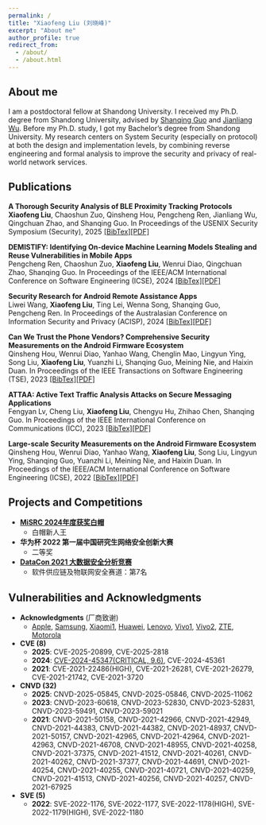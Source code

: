 ```yaml
---
permalink: /
title: "Xiaofeng Liu (刘晓峰)"
excerpt: "About me"
author_profile: true
redirect_from: 
  - /about/
  - /about.html
---
```


About me
------
I am a postdoctoral fellow at Shandong University. I received my Ph.D. degree from Shandong University, advised by [Shanqing Guo](https://sduiseclab.github.io/) and [Jianliang Wu](https://allenjlw.github.io/). Before my Ph.D. study, I got my Bachelor’s degree from Shandong University. 
My research centers on System Security (especially on protocol) at both the design and implementation levels, by combining reverse engineering and formal analysis to improve the security and privacy of real-world network services. 

Publications
------


**A Thorough Security Analysis of BLE Proximity Tracking Protocols**<br/>
**Xiaofeng Liu**, Chaoshun Zuo, Qinsheng Hou, Pengcheng Ren, Jianliang Wu, Qingchuan Zhao, and Shanqing Guo. In Proceedings of the USENIX Security Symposium (Security), 2025 [[BibTex]]()[[PDF]]() <br/>

**DEMISTIFY: Identifying On-device Machine Learning Models Stealing and Reuse Vulnerabilities in Mobile Apps**<br/>
Pengcheng Ren, Chaoshun Zuo, **Xiaofeng Liu**, Wenrui Diao, Qingchuan Zhao, Shanqing Guo. In Proceedings of the IEEE/ACM International Conference on Software Engineering (ICSE), 2024 [[BibTex]]()[[PDF]]() <br/>

**Security Research for Android Remote Assistance Apps**<br/>
Liwei Wang, **Xiaofeng Liu**, Ting Lei, Wenna Song, Shanqing Guo, Pengcheng Ren. In Proceedings of the Australasian Conference on Information Security and Privacy (ACISP), 2024 [[BibTex]]()[[PDF]]() <br/>

**Can We Trust the Phone Vendors? Comprehensive Security Measurements on the Android Firmware Ecosystem**<br/>
Qinsheng Hou, Wenrui Diao, Yanhao Wang, Chenglin Mao, Lingyun Ying, Song Liu, **Xiaofeng Liu**, Yuanzhi Li, Shanqing Guo, Meining Nie, and Haixin Duan. In Proceedings of the IEEE Transactions on Software Engineering (TSE), 2023 [[BibTex]]()[[PDF]]() <br/>

**ATTAA: Active Text Traffic Analysis Attacks on Secure Messaging Applications**<br/>
Fengyan Lv, Cheng Liu, **Xiaofeng Liu**, Chengyu Hu, Zhihao Chen, Shanqing Guo. In Proceedings of the IEEE International Conference on Communications (ICC), 2023 [[BibTex]]()[[PDF]]() <br/>

**Large-scale Security Measurements on the Android Firmware Ecosystem**<br/>
Qinsheng Hou, Wenrui Diao, Yanhao Wang, **Xiaofeng Liu**, Song Liu, Lingyun Ying, Shanqing Guo, Yuanzhi Li, Meining Nie, and Haixin Duan. In Proceedings of the IEEE/ACM International Conference on Software Engineering (ICSE), 2022 [[BibTex]]()[[PDF]]() <br/>



## Projects and Competitions

- [**MiSRC 2024年度获奖白帽**](https://sec.xiaomi.com/#/notice/detail/227)
  - 白帽新人王
- **华为杯 2022 第一届中国研究生网络安全创新大赛**
  - 二等奖
- [**DataCon 2021 大数据安全分析竞赛**](https://www.datacon.org.cn/datacon2021)
  - 软件供应链及物联网安全赛道：第7名



Vulnerabilities and Acknowledgments
------
- **Acknowledgments** (厂商致谢)
  - [Apple](https://support.apple.com/en-us/121250), [Samsung](https://security.samsungmobile.com/serviceWeb.smsb), [Xiaomi1](https://trust.mi.com/zh-CN/misrc/bulletins/advisory?cveId=558), [Huawei](https://device.harmonyos.com/cn/docs/security/acknowledgments/security-acknowledgments-0000001050066659), [Lenovo](https://iknow.lenovo.com.cn/detail/199217.html), [Vivo1](https://www.vivo.com/en/support/security-advisory-detail?id=9), [Vivo2](https://www.vivo.com/en/support/security-advisory-detail?id=10), [ZTE](https://support.zte.com.cn/support/news/LoopholeInfoDetail.aspx?newsId=1019084), [Motorola](https://en-us.support.motorola.com/app/answers/detail/a_id/186727)
- **CVE (8)**
  - **2025**: CVE-2025-20899, CVE-2025-2818
  - **2024**: [CVE-2024-45347(CRITICAL, 9.6)](https://www.cve.org/cverecord?id=CVE-2024-45347), CVE-2024-45361
  - **2021**: CVE-2021-22486(HIGH), CVE-2021-26281, CVE-2021-26279, CVE-2021-21742, CVE-2021-3720
- **CNVD (32)**
  - **2025**: CNVD-2025-05845, CNVD-2025-05846, CNVD-2025-11062
  - **2023**: CNVD-2023-60618, CNVD-2023-52830, CNVD-2023-52831, CNVD-2023-59491, CNVD-2023-59021
  - **2021**: CNVD-2021-50158, CNVD-2021-42966, CNVD-2021-42949, CNVD-2021-44383, CNVD-2021-44382, CNVD-2021-48937, CNVD-2021-50157, CNVD-2021-42965, CNVD-2021-42964, CNVD-2021-42963, CNVD-2021-46708, CNVD-2021-48955, CNVD-2021-40258, CNVD-2021-37375, CNVD-2021-41512, CNVD-2021-40261, CNVD-2021-40262, CNVD-2021-37377, CNVD-2021-44691, CNVD-2021-40254, CNVD-2021-40255, CNVD-2021-40721, CNVD-2021-40259, CNVD-2021-41513, CNVD-2021-40256, CNVD-2021-40257, CNVD-2021-67925
- **SVE (5)**
  - **2022**: SVE-2022-1176, SVE-2022-1177, SVE-2022-1178(HIGH), SVE-2022-1179(HIGH), SVE-2022-1180


 
